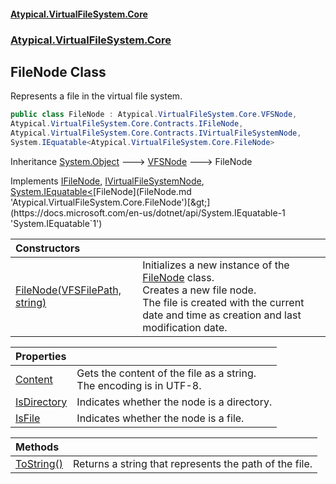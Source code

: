 #### [Atypical.VirtualFileSystem.Core](VirtualFileSystem.md 'VirtualFileSystem')
### [Atypical.VirtualFileSystem.Core](VirtualFileSystem.md#Atypical.VirtualFileSystem.Core 'Atypical.VirtualFileSystem.Core')

## FileNode Class

Represents a file in the virtual file system.

```csharp
public class FileNode : Atypical.VirtualFileSystem.Core.VFSNode,
Atypical.VirtualFileSystem.Core.Contracts.IFileNode,
Atypical.VirtualFileSystem.Core.Contracts.IVirtualFileSystemNode,
System.IEquatable<Atypical.VirtualFileSystem.Core.FileNode>
```

Inheritance [System.Object](https://docs.microsoft.com/en-us/dotnet/api/System.Object 'System.Object') &#129106; [VFSNode](VFSNode.md 'Atypical.VirtualFileSystem.Core.VFSNode') &#129106; FileNode

Implements [IFileNode](IFileNode.md 'Atypical.VirtualFileSystem.Core.Contracts.IFileNode'), [IVirtualFileSystemNode](IVirtualFileSystemNode.md 'Atypical.VirtualFileSystem.Core.Contracts.IVirtualFileSystemNode'), [System.IEquatable&lt;](https://docs.microsoft.com/en-us/dotnet/api/System.IEquatable-1 'System.IEquatable`1')[FileNode](FileNode.md 'Atypical.VirtualFileSystem.Core.FileNode')[&gt;](https://docs.microsoft.com/en-us/dotnet/api/System.IEquatable-1 'System.IEquatable`1')

| Constructors | |
| :--- | :--- |
| [FileNode(VFSFilePath, string)](FileNode.FileNode(VFSFilePath,string).md 'Atypical.VirtualFileSystem.Core.FileNode.FileNode(Atypical.VirtualFileSystem.Core.VFSFilePath, string)') | Initializes a new instance of the [FileNode](FileNode.md 'Atypical.VirtualFileSystem.Core.FileNode') class.<br/>Creates a new file node.<br/>The file is created with the current date and time as creation and last modification date. |

| Properties | |
| :--- | :--- |
| [Content](FileNode.Content.md 'Atypical.VirtualFileSystem.Core.FileNode.Content') | Gets the content of the file as a string.<br/>The encoding is in UTF-8. |
| [IsDirectory](FileNode.IsDirectory.md 'Atypical.VirtualFileSystem.Core.FileNode.IsDirectory') | Indicates whether the node is a directory. |
| [IsFile](FileNode.IsFile.md 'Atypical.VirtualFileSystem.Core.FileNode.IsFile') | Indicates whether the node is a file. |

| Methods | |
| :--- | :--- |
| [ToString()](FileNode.ToString().md 'Atypical.VirtualFileSystem.Core.FileNode.ToString()') | Returns a string that represents the path of the file. |
